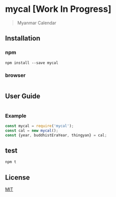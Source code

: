 # mycal [Work In Progress]

> Myanmar Calendar

## Installation

### npm

```shell
npm install --save mycal
```

### browser

```shell

```

## User Guide

```javascript
```

### Example

```javascript
const mycal = require('mycal');
const cal = new mycal();
const {year, buddhistEraYear, thingyan} = cal;
```

## test

```javascript
npm t
```

## License

[MIT](./LICENSE)
